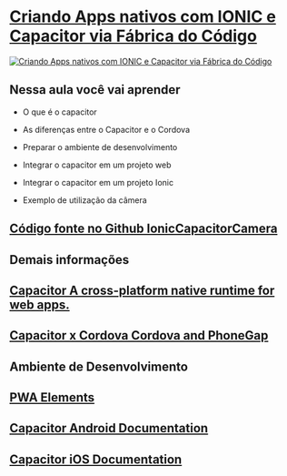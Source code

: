 # [Criando Apps nativos com IONIC e Capacitor via Fábrica do Código](https://youtu.be/GyBjSiQWMec)

[![Criando Apps nativos com IONIC e Capacitor via Fábrica do Código](http://img.youtube.com/vi/GyBjSiQWMec/0.jpg)](http://www.youtube.com/watch?v=GyBjSiQWMec "Criando Apps nativos com IONIC e Capacitor via Fábrica do Código")

## Nessa aula você vai aprender

- O que é o capacitor

- As diferenças entre o Capacitor e o Cordova

- Preparar o ambiente de desenvolvimento

- Integrar o capacitor em um projeto web

- Integrar o capacitor em um projeto Ionic

- Exemplo de utilização da câmera

## [Código fonte no **Github IonicCapacitorCamera**](https://github.com/fabricadecodigo/IonicCapacitorCamera)


## Demais informações


## [Capacitor A cross-platform native runtime for web apps.](https://capacitorjs.com/)

## [Capacitor x Cordova Cordova and PhoneGap](https://capacitorjs.com/docs/cordova)


## Ambiente de Desenvolvimento


## [PWA Elements](https://capacitorjs.com/docs/web/pwa-elements)

## [Capacitor Android Documentation](https://capacitorjs.com/docs/android)

## [Capacitor iOS Documentation](https://capacitorjs.com/docs/ios)

